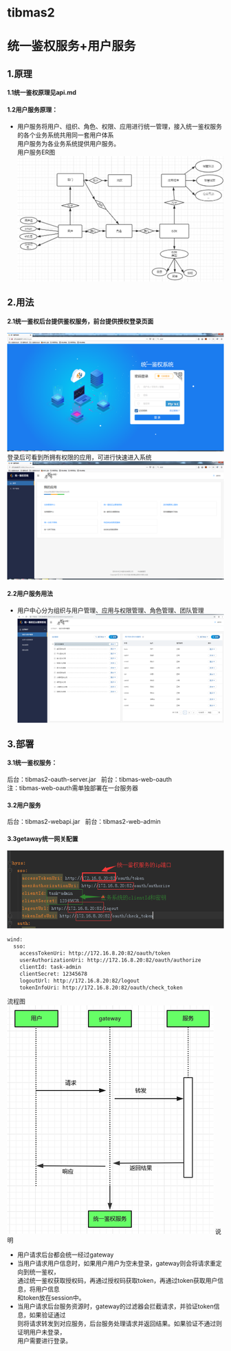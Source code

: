 # tibmas2
# 统一鉴权服务+用户服务
## 1.原理
#### 1.1统一鉴权原理见api.md  
#### 1.2用户服务原理：
- 用户服务将用户、组织、角色、权限、应用进行统一管理，接入统一鉴权服务的各个业务系统共用同一套用户体系  
用户服务为各业务系统提供用户服务。  
用户服务ER图
![tibmas2](img-readmeCron/userAdmin.jpg)

## 2.用法
#### 2.1统一鉴权后台提供鉴权服务，前台提供授权登录页面
![tibmas2](img-readmeCron/login.jpg)
登录后可看到所拥有权限的应用，可进行快速进入系统
![tibmas2](img-readmeCron/userApp.jpg)
#### 2.2用户服务用法
- 用户中心分为组织与用户管理、应用与权限管理、角色管理、团队管理
![tibmas2](img-readmeCron/userWeb.jpg)
## 3.部署
#### 3.1统一鉴权服务：  
后台：tibmas2-oauth-server.jar &nbsp;&nbsp;前台：tibmas-web-oauth  
注：tibmas-web-oauth需单独部署在一台服务器
#### 3.2用户服务
后台：tibmas2-webapi.jar &nbsp;&nbsp;前台：tibmas2-web-admin
#### 3.3getaway统一网关配置
![tibmas2](img-readmeCron/gateway.jpg)
```
wind:
  sso:
    accessTokenUri: http://172.16.8.20:82/oauth/token
    userAuthorizationUri: http://172.16.8.20:82/oauth/authorize
    clientId: task-admin
    clientSecret: 12345678
    logoutUrl: http://172.16.8.20:82/logout
    tokenInfoUri: http://172.16.8.20:82/oauth/check_token
```
流程图  
![tibmas2](img-readmeCron/gatewayTibmas.jpg)
说明
- 用户请求后台都会统一经过gateway
- 当用户请求用户信息时，如果用户用户为空未登录，gateway则会将请求重定向到统一鉴权，  
通过统一鉴权获取授权码，再通过授权码获取token，再通过token获取用户信息，将用户信息  
和token放在session中。  
- 当用户请求后台服务资源时，gateway的过滤器会拦截请求，并验证token信息，如果验证通过  
则将请求转发到对应服务，后台服务处理请求并返回结果。如果验证不通过则证明用户未登录，  
用户需要进行登录。